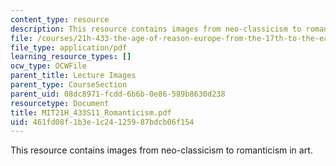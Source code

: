 ```yaml
---
content_type: resource
description: This resource contains images from neo-classicism to romanticism in art.
file: /courses/21h-433-the-age-of-reason-europe-from-the-17th-to-the-early-19th-centuries-spring-2011/461fd08f1b3e1c24125987bdcb06f154_MIT21H_433S11_Romanticism.pdf
file_type: application/pdf
learning_resource_types: []
ocw_type: OCWFile
parent_title: Lecture Images
parent_type: CourseSection
parent_uid: 08dc8971-fcdd-6b6b-0e86-589b8630d238
resourcetype: Document
title: MIT21H_433S11_Romanticism.pdf
uid: 461fd08f-1b3e-1c24-1259-87bdcb06f154
---
```

This resource contains images from neo-classicism to romanticism in art.

